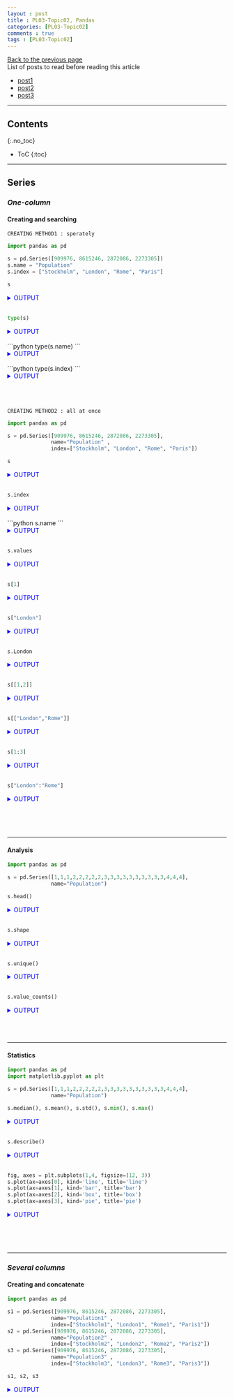 ```yaml
---
layout : post
title : PL03-Topic02, Pandas
categories: [PL03-Topic02]
comments : true
tags : [PL03-Topic02]
---
```

[Back to the previous page](https://userdyk-github.github.io/pl03/PL03-Libraries.html) <br>
List of posts to read before reading this article
- <a href='https://userdyk-github.github.io/'>post1</a>
- <a href='https://userdyk-github.github.io/'>post2</a>
- <a href='https://userdyk-github.github.io/'>post3</a>

---

## Contents
{:.no_toc}

* ToC
{:toc}

<hr class="division1">

## **Series**

### ***One-column***

#### Creating and searching

`CREATING METHOD1 : sperately`
```python
import pandas as pd

s = pd.Series([909976, 8615246, 2872086, 2273305])
s.name = "Population"
s.index = ["Stockholm", "London", "Rome", "Paris"] 
```
```python
s
```
<details markdown="1">
<summary class='jb-small' style="color:blue">OUTPUT</summary>
<hr class='division3'>
```
Stockholm     909976
London       8615246
Rome         2872086
Paris        2273305
Name: Population, dtype: int64
```
<hr class='division3'>
</details>
<br>

```python
type(s)
```
<details markdown="1">
<summary class='jb-small' style="color:blue">OUTPUT</summary>
<hr class='division3'>
```
<class 'pandas.core.series.Series'> 
```
<hr class='division3'>
</details>

<br>
```python
type(s.name)
```
<details markdown="1">
<summary class='jb-small' style="color:blue">OUTPUT</summary>
<hr class='division3'>
```
<class 'str'> 
```
<hr class='division3'>
</details>

<br>
```python
type(s.index)
```
<details markdown="1">
<summary class='jb-small' style="color:blue">OUTPUT</summary>
<hr class='division3'>
```
<class 'pandas.core.indexes.base.Index'>
```
<hr class='division3'>
</details>


<br><br><br>
`CREATING METHOD2 : all at once`
```python
import pandas as pd

s = pd.Series([909976, 8615246, 2872086, 2273305], 
              name="Population" ,
              index=["Stockholm", "London", "Rome", "Paris"])
```
```python
s
```
<details markdown="1">
<summary class='jb-small' style="color:blue">OUTPUT</summary>
<hr class='division3'>
```
Stockholm     909976
London       8615246
Rome         2872086
Paris        2273305
Name: Population, dtype: int64
```
<hr class='division3'>
</details>
<br>

```python 
s.index
```
<details markdown="1">
<summary class='jb-small' style="color:blue">OUTPUT</summary>
<hr class='division3'>
```
Index(['Stockholm', 'London', 'Rome', 'Paris'], dtype='object')
```
<hr class='division3'>
</details>
<br>
```python 
s.name
```
<details markdown="1">
<summary class='jb-small' style="color:blue">OUTPUT</summary>
<hr class='division3'>
```
'Population'
```
<hr class='division3'>
</details>
<br>

```python 
s.values
```
<details markdown="1">
<summary class='jb-small' style="color:blue">OUTPUT</summary>
<hr class='division3'>
method searching all values 
```
array([ 909976, 8615246, 2872086, 2273305], dtype=int64)
```
<hr class='division3'>
</details>
<br>

```python 
s[1]
```
<details markdown="1">
<summary class='jb-small' style="color:blue">OUTPUT</summary>
<hr class='division3'>
method0 : searching single value 
```
8615246
```
<hr class='division3'>
</details>
<br>

```python 
s["London"]
```
<details markdown="1">
<summary class='jb-small' style="color:blue">OUTPUT</summary>
<hr class='division3'>
method1 : searching single value 
```
8615246
```
<hr class='division3'>
</details>
<br>

```python 
s.London
```
<details markdown="1">
<summary class='jb-small' style="color:blue">OUTPUT</summary>
<hr class='division3'>
method2 : searching single value 
```
8615246
```
<hr class='division3'>
</details>
<br>

```python 
s[[1,2]]
```
<details markdown="1">
<summary class='jb-small' style="color:blue">OUTPUT</summary>
<hr class='division3'>
method0 : searching multi-values
```
London    8615246
Rome      2872086
Name: Population, dtype: int64
```
<hr class='division3'>
</details>
<br>

```python 
s[["London","Rome"]]
```
<details markdown="1">
<summary class='jb-small' style="color:blue">OUTPUT</summary>
<hr class='division3'>
method1 : searching multi-values 
```
London    8615246
Rome      2872086
Name: Population, dtype: int64
```
<hr class='division3'>
</details>
<br>

```python 
s[1:3]
```
<details markdown="1">
<summary class='jb-small' style="color:blue">OUTPUT</summary>
<hr class='division3'>
method2 : searching multi-values
```
London    8615246
Rome      2872086
Name: Population, dtype: int64
```
<hr class='division3'>
</details>
<br>

```python 
s["London":"Rome"]
```
<details markdown="1">
<summary class='jb-small' style="color:blue">OUTPUT</summary>
<hr class='division3'>
method3 : searching multi-values 
```
London    8615246
Rome      2872086
Name: Population, dtype: int64
```
<hr class='division3'>
</details>


<br><br><br>

---





#### Analysis

```python
import pandas as pd

s = pd.Series([1,1,1,2,2,2,2,2,3,3,3,3,3,3,3,3,3,3,4,4,4], 
              name="Population")
```
```python
s.head()
```
<details markdown="1">
<summary class='jb-small' style="color:blue">OUTPUT</summary>
<hr class='division3'>
```
0    1
1    1
2    1
3    2
4    2
Name: Population, dtype: int64
```
<hr class='division3'>
</details>
<br>

```python
s.shape
```
<details markdown="1">
<summary class='jb-small' style="color:blue">OUTPUT</summary>
<hr class='division3'>
```
(21,)
```
<hr class='division3'>
</details>
<br>

```python
s.unique()
```
<details markdown="1">
<summary class='jb-small' style="color:blue">OUTPUT</summary>
<hr class='division3'>
```
array([1, 2, 3, 4], dtype=int64)
```
<hr class='division3'>
</details>
<br>

```python
s.value_counts()
```
<details markdown="1">
<summary class='jb-small' style="color:blue">OUTPUT</summary>
<hr class='division3'>
```
3    10
2     5
4     3
1     3
Name: Population, dtype: int64
```
<hr class='division3'>
</details>
<br><br><br>

---

#### Statistics

```python
import pandas as pd
import matplotlib.pyplot as plt

s = pd.Series([1,1,1,2,2,2,2,2,3,3,3,3,3,3,3,3,3,3,4,4,4], 
              name="Population")
```
```python
s.median(), s.mean(), s.std(), s.min(), s.max()
```
<details markdown="1">
<summary class='jb-small' style="color:blue">OUTPUT</summary>
<hr class='division3'>
```
(3.0, 2.619047619047619, 0.9206622874969125, 1, 4)
```
<hr class='division3'>
</details>
<br>

```python
s.describe()
```
<details markdown="1">
<summary class='jb-small' style="color:blue">OUTPUT</summary>
<hr class='division3'>
```
count    21.000000
mean      2.619048
std       0.920662
min       1.000000
25%       2.000000
50%       3.000000
75%       3.000000
max       4.000000
Name: Population, dtype: float64
```
<hr class='division3'>
</details>
<br>

```python
fig, axes = plt.subplots(1,4, figsize=(12, 3))
s.plot(ax=axes[0], kind='line', title='line')
s.plot(ax=axes[1], kind='bar', title='bar')
s.plot(ax=axes[2], kind='box', title='box')
s.plot(ax=axes[3], kind='pie', title='pie')
```
<details markdown="1">
<summary class='jb-small' style="color:blue">OUTPUT</summary>
<hr class='division3'>
![다운로드](https://user-images.githubusercontent.com/52376448/64455025-7d710780-d127-11e9-9734-4b88a3bf9f37.png)
<hr class='division3'>
</details>


<br><br><br>

---

### ***Several columns***

#### Creating and concatenate

```python
import pandas as pd

s1 = pd.Series([909976, 8615246, 2872086, 2273305], 
              name="Population1" ,
              index=["Stockholm1", "London1", "Rome1", "Paris1"])
s2 = pd.Series([909976, 8615246, 2872086, 2273305], 
              name="Population2" ,
              index=["Stockholm2", "London2", "Rome2", "Paris2"])
s3 = pd.Series([909976, 8615246, 2872086, 2273305], 
              name="Population3" ,
              index=["Stockholm3", "London3", "Rome3", "Paris3"])
```
```python
s1, s2, s3
```
<details markdown="1">
<summary class='jb-small' style="color:blue">OUTPUT</summary>
<hr class='division3'>
```
Stockholm1     909976
London1       8615246
Rome1         2872086
Paris1        2273305
Name: Population1, dtype: int64 

 Stockholm2     909976
London2       8615246
Rome2         2872086
Paris2        2273305
Name: Population2, dtype: int64 

 Stockholm3     909976
London3       8615246
Rome3         2872086
Paris3        2273305
Name: Population3, dtype: int64
```
<hr class='division3'>
</details>
<br>

```python
pd.concat([s1, s2, s3], axis=0)
```
<details markdown="1">
<summary class='jb-small' style="color:blue">OUTPUT</summary>
<hr class='division3'>
```
Stockholm1     909976
London1       8615246
Rome1         2872086
Paris1        2273305
Stockholm2     909976
London2       8615246
Rome2         2872086
Paris2        2273305
Stockholm3     909976
London3       8615246
Rome3         2872086
Paris3        2273305
dtype: int64
```
<hr class='division3'>
</details>
<br>

```python
pd.concat([s1, s2, s3], axis=1)
```
<details markdown="1">
<summary class='jb-small' style="color:blue">OUTPUT</summary>
<hr class='division3'>
```
            Population1  Population2  Population3
London1       8615246.0          NaN          NaN
London2             NaN    8615246.0          NaN
London3             NaN          NaN    8615246.0
Paris1        2273305.0          NaN          NaN
Paris2              NaN    2273305.0          NaN
Paris3              NaN          NaN    2273305.0
Rome1         2872086.0          NaN          NaN
Rome2               NaN    2872086.0          NaN
Rome3               NaN          NaN    2872086.0
Stockholm1     909976.0          NaN          NaN
Stockholm2          NaN     909976.0          NaN
Stockholm3          NaN          NaN     909976.0
```
<hr class='division3'>
</details>
<br>

```python
pd.concat([s1, s2, s3], axis=1, ignore_index=True)
```
<details markdown="1">
<summary class='jb-small' style="color:blue">OUTPUT</summary>
<hr class='division3'>
```
                    0          1          2
London1     8615246.0        NaN        NaN
London2           NaN  8615246.0        NaN
London3           NaN        NaN  8615246.0
Paris1      2273305.0        NaN        NaN
Paris2            NaN  2273305.0        NaN
Paris3            NaN        NaN  2273305.0
Rome1       2872086.0        NaN        NaN
Rome2             NaN  2872086.0        NaN
Rome3             NaN        NaN  2872086.0
Stockholm1   909976.0        NaN        NaN
Stockholm2        NaN   909976.0        NaN
Stockholm3        NaN        NaN   909976.0
```
<hr class='division3'>
</details>
<br>

```python
pd.concat([s1, s2, s3], axis=1, keys=['C0', 'C1', 'C2'])
```
<details markdown="1">
<summary class='jb-small' style="color:blue">OUTPUT</summary>
<hr class='division3'>
```
                   C0         C1         C2
London1     8615246.0        NaN        NaN
London2           NaN  8615246.0        NaN
London3           NaN        NaN  8615246.0
Paris1      2273305.0        NaN        NaN
Paris2            NaN  2273305.0        NaN
Paris3            NaN        NaN  2273305.0
Rome1       2872086.0        NaN        NaN
Rome2             NaN  2872086.0        NaN
Rome3             NaN        NaN  2872086.0
Stockholm1   909976.0        NaN        NaN
Stockholm2        NaN   909976.0        NaN
Stockholm3        NaN        NaN   909976.0
```
<hr class='division3'>
</details>
<br><br><br>

<hr class="division2">

## **DataFrame**

### ***One-dataframe***

#### Creating and searching

`Creating method1 based on row`
```python
import pandas as pd

df = pd.DataFrame([[909976, "Sweden"],
                   [8615246, "United Kingdom"],
                   [2872086, "Italy"],
                   [2273305, "France"]])
df.index = ["Stockholm", "London", "Rome", "Paris"]
df.columns = ["Population", "State"] 
```
```python
df
```
<details markdown="1">
<summary class='jb-small' style="color:blue">OUTPUT</summary>
<hr class='division3'>
```
           Population           State
Stockholm      909976          Sweden
London        8615246  United Kingdom
Rome          2872086           Italy
Paris         2273305          France
```
<hr class='division3'>
</details>
<br><br><br>



`Creating method2 based on row`
```python
import pandas as pd

df = pd.DataFrame([[909976, "Sweden"],
                   [8615246, "United Kingdom"],
                   [2872086, "Italy"],
                   [2273305, "France"]])
df.index = ["Stockholm", "London", "Rome", "Paris"]
df.rename(columns={0:"Population", 1:"State"}, inplace=True)
```
```python
df
```
<details markdown="1">
<summary class='jb-small' style="color:blue">OUTPUT</summary>
<hr class='division3'>
```
           Population           State
Stockholm      909976          Sweden
London        8615246  United Kingdom
Rome          2872086           Italy
Paris         2273305          France
```
<hr class='division3'>
</details>
<br><br><br>



`Creating method3 based on row, all at once`
```python
import pandas as pd

df = pd.DataFrame([[909976, "Sweden"],
                   [8615246, "United Kingdom"],
                   [2872086, "Italy"],
                   [2273305, "France"]],
                 index=["Stockholm", "London", "Rome", "Paris"],
                 columns=["Population", "State"])
```
```python
df
```
<details markdown="1">
<summary class='jb-small' style="color:blue">OUTPUT</summary>
<hr class='division3'>
```
           Population           State
Stockholm      909976          Sweden
London        8615246  United Kingdom
Rome          2872086           Italy
Paris         2273305          France
```
<hr class='division3'>
</details>
<br><br><br>




`Creating method1 based on columns, all at once`
```python
import pandas as pd

df = pd.DataFrame({"Population": [909976, 8615246, 2872086, 2273305],
                   "State": ["Sweden", "United Kingdom", "Italy", "France"]},
                  index=["Stockholm", "London", "Rome", "Paris"])
```
```python
df
```
<details markdown="1">
<summary class='jb-small' style="color:blue">OUTPUT</summary>
<hr class='division3'>
```
           Population           State
Stockholm      909976          Sweden
London        8615246  United Kingdom
Rome          2872086           Italy
Paris         2273305          France
```
<hr class='division3'>
</details>
<br>

```python
df.index
```
<details markdown="1">
<summary class='jb-small' style="color:blue">OUTPUT</summary>
<hr class='division3'>
searching all index
```
Index(['Stockholm', 'London', 'Rome', 'Paris'], dtype='object', name='index')
```
<hr class='division3'>
</details>
<br>

```python
df.columns
```
<details markdown="1">
<summary class='jb-small' style="color:blue">OUTPUT</summary>
<hr class='division3'>
searching all columns
```
Index(['Population', 'State'], dtype='object')
```
<hr class='division3'>
</details>
<br>

**Searching row or values of row**
```python
df.loc["Stockholm"]
```
<details markdown="1">
<summary class='jb-small' style="color:blue">OUTPUT</summary>
<hr class='division3'>
method searching single row
```
Population    909976
State         Sweden
Name: Stockholm, dtype: object
```
<br>
<br>
**Original dataset**

|             |Population |          State|
|:------------|:----------|:--------------|
|Stockholm    | 909976    |        Sweden |
|London       | 8615246   |United Kingdom |
|Rome         | 2872086   |         Italy |
|Paris        | 2273305   |        France |

<br>
**Data-type**
```
 INPUT : type(df.loc["Stockholm"])
OUTPUT : <class 'pandas.core.series.Series'>
```
<hr class='division3'>
</details>
<br>

```python
df.loc[["Paris","Rome"]]
```
<details markdown="1">
<summary class='jb-small' style="color:blue">OUTPUT</summary>
<hr class='division3'>
method1 searching multi-rows
```
       Population   State                  
Paris     2273305  France
Rome      2872086   Italy
```
<br>
<br>
**Original dataset**

|             |Population |          State|
|:------------|:----------|:--------------|
|Stockholm    | 909976    |        Sweden |
|London       | 8615246   |United Kingdom |
|Rome         | 2872086   |         Italy |
|Paris        | 2273305   |        France |

<br>
**Data-type**
```
 INPUT : type(df.loc[["Paris","Rome"]])
OUTPUT : <class 'pandas.core.frame.DataFrame'>
```
<hr class='division3'>
</details>
<br>

```python
df[2:4]
```
<details markdown="1">
<summary class='jb-small' style="color:blue">OUTPUT</summary>
<hr class='division3'>
method2 searching multi-rows
```
       Population   State                
Rome      2872086   Italy
Paris     2273305  France
```
<br>
<br>
**Original dataset**

|             |Population |          State|
|:------------|:----------|:--------------|
|Stockholm    | 909976    |        Sweden |
|London       | 8615246   |United Kingdom |
|Rome         | 2872086   |         Italy |
|Paris        | 2273305   |        France |

<br>
**Data-type**
```
 INPUT : type(df[2:4])
OUTPUT : <class 'pandas.core.frame.DataFrame'>
```
<hr class='division3'>
</details>
<br>

```python
df.loc["Stockholm","Population"]
```
<details markdown="1">
<summary class='jb-small' style="color:blue">OUTPUT</summary>
<hr class='division3'>
method1 searching single value
```
909976
```
<br>
<br>
**Original dataset**

|             |Population |          State|
|:------------|:----------|:--------------|
|Stockholm    | 909976    |        Sweden |
|London       | 8615246   |United Kingdom |
|Rome         | 2872086   |         Italy |
|Paris        | 2273305   |        France |

<br>
**Data-type**
```
 INPUT : type(df.loc["Stockholm","Population"])
OUTPUT : <class 'numpy.int64'>
```
<hr class='division3'>
</details>
<br>

```python
df.loc["Stockholm"][0]
```
<details markdown="1">
<summary class='jb-small' style="color:blue">OUTPUT</summary>
<hr class='division3'>
method2 searching single value
```
909976
```
<br>
<br>
**Original dataset**

|             |Population |          State|
|:------------|:----------|:--------------|
|Stockholm    | 909976    |        Sweden |
|London       | 8615246   |United Kingdom |
|Rome         | 2872086   |         Italy |
|Paris        | 2273305   |        France |

<br>
**Data-type**
```
 INPUT : type(df.loc["Stockholm"][0])
OUTPUT : <class 'numpy.int64'>
```
<hr class='division3'>
</details>
<br>

```python
df.loc["Stockholm"]["Population"]
```
<details markdown="1">
<summary class='jb-small' style="color:blue">OUTPUT</summary>
<hr class='division3'>
method3 searching single value
```
909976
```
<br>
<br>
**Original dataset**

|             |Population |          State|
|:------------|:----------|:--------------|
|Stockholm    | 909976    |        Sweden |
|London       | 8615246   |United Kingdom |
|Rome         | 2872086   |         Italy |
|Paris        | 2273305   |        France |

<br>
**Data-type**
```
 INPUT : type(df.loc["Stockholm"]["Population"])
OUTPUT : <class 'numpy.int64'>
```
<hr class='division3'>
</details>
<br>

```python
df.loc["Stockholm"].Population
```
<details markdown="1">
<summary class='jb-small' style="color:blue">OUTPUT</summary>
<hr class='division3'>
method4 searching single value
```
909976
```
<br>
<br>
**Original dataset**

|             |Population |          State|
|:------------|:----------|:--------------|
|Stockholm    | 909976    |        Sweden |
|London       | 8615246   |United Kingdom |
|Rome         | 2872086   |         Italy |
|Paris        | 2273305   |        France |

<br>
**Data-type**
```
 INPUT : type(df.loc["Stockholm"].Population)
OUTPUT :  <class 'numpy.int64'>
```
<hr class='division3'>
</details>
<br>

```python
df.loc[["Paris","Rome"],"Population"]
```
<details markdown="1">
<summary class='jb-small' style="color:blue">OUTPUT</summary>
<hr class='division3'>
searching multi-values
```
Paris    2273305
Rome     2872086
Name: Population, dtype: int64
```
<br>
<br>
**Original dataset**

|             |Population |          State|
|:------------|:----------|:--------------|
|Stockholm    | 909976    |        Sweden |
|London       | 8615246   |United Kingdom |
|Rome         | 2872086   |         Italy |
|Paris        | 2273305   |        France |

<br>
**Data-type**
```
 INPUT : type(df.loc[["Paris","Rome"],"Population"])
OUTPUT : <class 'pandas.core.series.Series'>
```
<hr class='division3'>
</details>











<br>

**Searching columns or values of columns**
```python
df['Population']
```
<details markdown="1">
<summary class='jb-small' style="color:blue">OUTPUT</summary>
<hr class='division3'>
method1 searching single column
```
Stockholm     909976
London       8615246
Rome         2872086
Paris        2273305
Name: Population, dtype: int64
```
<br>
<br>
**Original dataset**

|             |Population |          State|
|:------------|:----------|:--------------|
|Stockholm    | 909976    |        Sweden |
|London       | 8615246   |United Kingdom |
|Rome         | 2872086   |         Italy |
|Paris        | 2273305   |        France |

<br>
**Data-type**
```
 INPUT : type(df['Population'])
OUTPUT : <class 'pandas.core.series.Series'>
```
<hr class='division3'>
</details>
<br>

```python
df.Population
```
<details markdown="1">
<summary class='jb-small' style="color:blue">OUTPUT</summary>
<hr class='division3'>
method2 searching single column
```
Stockholm     909976
London       8615246
Rome         2872086
Paris        2273305
Name: Population, dtype: int64
```
<br>
<br>
**Original dataset**

|             |Population |          State|
|:------------|:----------|:--------------|
|Stockholm    | 909976    |        Sweden |
|London       | 8615246   |United Kingdom |
|Rome         | 2872086   |         Italy |
|Paris        | 2273305   |        France |

<br>
**Data-type**
```
 INPUT : type(df.Population)
OUTPUT : <class 'pandas.core.series.Series'>
```
<hr class='division3'>
</details>
<br>

```python
df['Population'][0]
```
<details markdown="1">
<summary class='jb-small' style="color:blue">OUTPUT</summary>
<hr class='division3'>
method1 searching single value
```
909976
```
<br>
<br>
**Original dataset**

|             |Population |          State|
|:------------|:----------|:--------------|
|Stockholm    | 909976    |        Sweden |
|London       | 8615246   |United Kingdom |
|Rome         | 2872086   |         Italy |
|Paris        | 2273305   |        France |

<br>
<hr class='division3'>
</details>
<br>

```python
df.Population[0]
```
<details markdown="1">
<summary class='jb-small' style="color:blue">OUTPUT</summary>
<hr class='division3'>
method2 searching single value
```
909976
```
<br>
<br>
**Original dataset**

|             |Population |          State|
|:------------|:----------|:--------------|
|Stockholm    | 909976    |        Sweden |
|London       | 8615246   |United Kingdom |
|Rome         | 2872086   |         Italy |
|Paris        | 2273305   |        France |

<br>
<hr class='division3'>
</details>
<br>

```python
df['Population']['Stockholm']
```
<details markdown="1">
<summary class='jb-small' style="color:blue">OUTPUT</summary>
<hr class='division3'>
method3 searching single value
```
909976
```
<br>
<br>
**Original dataset**

|             |Population |          State|
|:------------|:----------|:--------------|
|Stockholm    | 909976    |        Sweden |
|London       | 8615246   |United Kingdom |
|Rome         | 2872086   |         Italy |
|Paris        | 2273305   |        France |

<br>
<hr class='division3'>
</details>
<br>

```python
df['Population'].Stockholm
```
<details markdown="1">
<summary class='jb-small' style="color:blue">OUTPUT</summary>
<hr class='division3'>
method4 searching single value
```
909976
```
<br>
<br>
**Original dataset**

|             |Population |          State|
|:------------|:----------|:--------------|
|Stockholm    | 909976    |        Sweden |
|London       | 8615246   |United Kingdom |
|Rome         | 2872086   |         Italy |
|Paris        | 2273305   |        France |

<br>
<hr class='division3'>
</details>





<br><br><br>





`Creating method2 based on columns`
```python
import pandas as pd

df = pd.DataFrame({"Population": [909976, 8615246, 2872086, 2273305],
                   "State": ["Sweden", "United Kingdom", "Italy", "France"],
                   "index": ["Stockholm", "London", "Rome", "Paris"]})
df = df.set_index("index")
```
```python
df
```
<details markdown="1">
<summary class='jb-small' style="color:blue">OUTPUT</summary>
<hr class='division3'>
```
           Population           State
index                                
Stockholm      909976          Sweden
London        8615246  United Kingdom
Rome          2872086           Italy
Paris         2273305          France
```
<hr class='division3'>
</details>


<br><br><br>


---

#### Arrangement
`STEP1`
```python
import pandas as pd

# creating dataset
df = pd.DataFrame({"Population": [909976, 8615246, 2872086, 2273305,123234,123444,23333,343434],
                   "State": ["Sweden", "United Kingdom", "Italy","Seoul","Suwon", "France","Korea", "Japan"],
                   "Alphabet" : ["a","b","x","d","a","a","b","c"],
                   "rank" : [1,2,3,4,6,5,7,8]})
df
```
<details markdown="1">
<summary class='jb-small' style="color:blue">OUTPUT</summary>
<hr class='division3'>
```
   Population           State Alphabet  rank
0      909976          Sweden        a     1
1     8615246  United Kingdom        b     2
2     2872086           Italy        x     3
3     2273305           Seoul        d     4
4      123234           Suwon        a     6
5      123444          France        a     5
6       23333           Korea        b     7
7      343434           Japan        c     8
```
<hr class='division3'>
</details>
<br>
`STEP2`
```python
df = df.sort_index(axis=1)
df
```
<details markdown="1">
<summary class='jb-small' style="color:blue">OUTPUT</summary>
<hr class='division3'>
```
  Alphabet  Population           State  rank
0        a      909976          Sweden     1
1        b     8615246  United Kingdom     2
2        x     2872086           Italy     3
3        d     2273305           Seoul     4
4        a      123234           Suwon     6
5        a      123444          France     5
6        b       23333           Korea     7
7        c      343434           Japan     8
```
<hr class='division3'>
</details>
<br>
`STEP3`
```python
df = df.set_index(['Alphabet','rank'])
df
```
<details markdown="1">
<summary class='jb-small' style="color:blue">OUTPUT</summary>
<hr class='division3'>
```
               Population           State
Alphabet rank                            
a        1         909976          Sweden
b        2        8615246  United Kingdom
x        3        2872086           Italy
d        4        2273305           Seoul
a        6         123234           Suwon
         5         123444          France
b        7          23333           Korea
c        8         343434           Japan
```
<hr class='division3'>
</details>
<br>
`STEP4`
```python
df = df.sort_index()
df
```
<details markdown="1">
<summary class='jb-small' style="color:blue">OUTPUT</summary>
<hr class='division3'>
```
               Population           State
Alphabet rank                            
a        1         909976          Sweden
         5         123444          France
         6         123234           Suwon
b        2        8615246  United Kingdom
         7          23333           Korea
c        8         343434           Japan
d        4        2273305           Seoul
x        3        2872086           Italy
```
<hr class='division3'>
</details>
<br>
`Based on rank`
```python
df.sort_values("rank", ascending=False)
```
<details markdown="1">
<summary class='jb-small' style="color:blue">OUTPUT</summary>
<hr class='division3'>
```
               Population           State
Alphabet rank                            
c        8         343434           Japan
b        7          23333           Korea
a        6         123234           Suwon
         5         123444          France
d        4        2273305           Seoul
x        3        2872086           Italy
b        2        8615246  United Kingdom
a        1         909976          Sweden
```
<hr class='division3'>
</details>
<br>
`Based on Population`
```python
df.sort_values("Population", ascending=False)
```
<details markdown="1">
<summary class='jb-small' style="color:blue">OUTPUT</summary>
<hr class='division3'>
```
               Population           State
Alphabet rank                            
b        2        8615246  United Kingdom
x        3        2872086           Italy
d        4        2273305           Seoul
a        1         909976          Sweden
c        8         343434           Japan
a        5         123444          France
         6         123234           Suwon
b        7          23333           Korea
```
<hr class='division3'>
</details>
<br>
`Based on State`
```python
df.sort_values("State", ascending=False)
```
<details markdown="1">
<summary class='jb-small' style="color:blue">OUTPUT</summary>
<hr class='division3'>
```
               Population           State
Alphabet rank                            
b        2        8615246  United Kingdom
a        1         909976          Sweden
         6         123234           Suwon
d        4        2273305           Seoul
b        7          23333           Korea
c        8         343434           Japan
x        3        2872086           Italy
a        5         123444          France
```
<hr class='division3'>
</details>
<br>
`Based on Alphabet`
```python
df = df.sort_values("Alphabet", ascending=False)
df
```
<details markdown="1">
<summary class='jb-small' style="color:blue">OUTPUT</summary>
<hr class='division3'>
```
               Population           State
Alphabet rank                            
x        3        2872086           Italy
d        4        2273305           Seoul
c        8         343434           Japan
b        2        8615246  United Kingdom
         7          23333           Korea
a        1         909976          Sweden
         6         123234           Suwon
         5         123444          France
```
<hr class='division3'>
</details>

<br><br><br>

---

#### Analysis

```python
import pandas as pd
df = pd.DataFrame({"Population": [909976, 8615246, 2872086, 2273305,123234,123444,23333,343434],
                   "State": ["Sweden", "United Kingdom", "Italy","Seoul","Suwon", "France","Korea", "Japan"],
                   "Alphabet" : ["a","b","x","d","a","a","b","c"],
                   "rank" : [1,2,3,4,6,5,7,8]})
```
```python
df
```
<details markdown="1">
<summary class='jb-small' style="color:blue">OUTPUT</summary>
<hr class='division3'>
```
   Population           State Alphabet  rank
0      909976          Sweden        a     1
1     8615246  United Kingdom        b     2
2     2872086           Italy        x     3
3     2273305           Seoul        d     4
4      123234           Suwon        a     6
5      123444          France        a     5
6       23333           Korea        b     7
7      343434           Japan        c     8
```
<hr class='division3'>
</details>
<br>

```python
df.shape
```
<details markdown="1">
<summary class='jb-small' style="color:blue">OUTPUT</summary>
<hr class='division3'>
```
(8, 4)
```
<hr class='division3'>
</details>
<br>

```python
df.columns
```
<details markdown="1">
<summary class='jb-small' style="color:blue">OUTPUT</summary>
<hr class='division3'>
```
Index(['Population', 'State', 'Alphabet', 'rank'], dtype='object')
```
<hr class='division3'>
</details>
<br>

```python
df.index
```
<details markdown="1">
<summary class='jb-small' style="color:blue">OUTPUT</summary>
<hr class='division3'>
```
RangeIndex(start=0, stop=8, step=1)
```
<hr class='division3'>
</details>
<br>

```python
df['Alphabet'].unique()
```
<details markdown="1">
<summary class='jb-small' style="color:blue">OUTPUT</summary>
<hr class='division3'>
```
array(['a', 'b', 'x', 'd', 'c'], dtype=object)
```
<hr class='division3'>
</details>
<br>

```python
df['Alphabet'].value_counts()
```
<details markdown="1">
<summary class='jb-small' style="color:blue">OUTPUT</summary>
<hr class='division3'>
```
a    3
b    2
c    1
x    1
d    1
Name: Alphabet, dtype: int64
```
<hr class='division3'>
</details>
<br><br><br>

---

#### Statistics

```python
import pandas as pd

df = pd.DataFrame({"Population": [909976, 8615246, 2872086, 2273305,123234,123444,23333,343434],
                   "State": ["Sweden", "United Kingdom", "Italy","Seoul","Suwon", "France","Korea", "Japan"],
                   "Alphabet" : ["a","b","x","d","a","a","b","c"],
                   "rank" : [1,2,3,4,6,5,7,8]})
df = df.set_index(["Alphabet","rank"]).sort_index()
```
```python
df
```
<details markdown="1">
<summary class='jb-small' style="color:blue">OUTPUT</summary>
<hr class='division3'>
```
               Population           State
Alphabet rank                            
a        1         909976          Sweden
         5         123444          France
         6         123234           Suwon
b        2        8615246  United Kingdom
         7          23333           Korea
c        8         343434           Japan
d        4        2273305           Seoul
x        3        2872086           Italy
```
<hr class='division3'>
</details>
<br>
```python
df.loc['a'].std()
```
<details markdown="1">
<summary class='jb-small' style="color:blue">OUTPUT</summary>
<hr class='division3'>
```
[454165.09584217647]
```
<hr class='division3'>
</details>
<br><br><br>

---

### ***Several dataframes***

#### Deleting

`drop`
```python
import pandas as pd
import numpy as np

df = pd.DataFrame(np.arange(12).reshape(3, 4),
                  columns=['A', 'B', 'C', 'D'])
df
```
<details markdown="1">
<summary class='jb-small' style="color:blue">OUTPUT</summary>
<hr class='division3'>
```
   A  B   C   D
0  0  1   2   3
1  4  5   6   7
2  8  9  10  11
```
<hr class='division3'>
</details>
<br>

```python
# single column drop
df.drop('A', axis=1)
```
<details markdown="1">
<summary class='jb-small' style="color:blue">OUTPUT</summary>
<hr class='division3'>
```
   B   C   D
0  1   2   3
1  5   6   7
2  9  10  11
```
<hr class='division3'>
</details>
<br>

```python
# multi-columns drop
df.drop(['B', 'C'], axis=1)
```
<details markdown="1">
<summary class='jb-small' style="color:blue">OUTPUT</summary>
<hr class='division3'>
```
   A   D
0  0   3
1  4   7
2  8  11
```
<hr class='division3'>
</details>
<br>

```python
# single row drop
df.drop(1, axis=0)
```
<details markdown="1">
<summary class='jb-small' style="color:blue">OUTPUT</summary>
<hr class='division3'>
```
   A  B   C   D
0  0  1   2   3
2  8  9  10  11
```
<hr class='division3'>
</details>
<br>

```python
# multi-row drop
df.drop([1,2], axis=0)
```
<details markdown="1">
<summary class='jb-small' style="color:blue">OUTPUT</summary>
<hr class='division3'>
```
   A  B  C  D
0  0  1  2  3
```
<hr class='division3'>
</details>
<br><br><br>


`drop_duplicates`
```python
import pandas as pd

df = pd.DataFrame({"phone": [909976, 8615246, 2872086, 2273305,2273305,2273305,2273305]})
```
```python
df
```
<details markdown="1">
<summary class='jb-small' style="color:blue">OUTPUT</summary>
<hr class='division3'>
```
     phone
0   909976
1  8615246
2  2872086
3  2273305
4  2273305
5  2273305
6  2273305
```
<hr class='division3'>
</details>
<br>

```python
df.drop_duplicates('phone',keep='first')
```
<details markdown="1">
<summary class='jb-small' style="color:blue">OUTPUT</summary>
<hr class='division3'>
```
     phone
0   909976
1  8615246
2  2872086
3  2273305
```
<hr class='division3'>
</details>
<br>

```python
df.drop_duplicates('phone',keep='last')
```
<details markdown="1">
<summary class='jb-small' style="color:blue">OUTPUT</summary>
<hr class='division3'>
```
     phone
0   909976
1  8615246
2  2872086
6  2273305
```
<hr class='division3'>
</details>

<br><br><br>







---

#### Concatenating

```python
import pandas as pd

df1 = pd.DataFrame([[909976, "Sweden1"],
                    [8615246, "United Kingdom1"],
                    [2872086, "Italy1"],
                    [2273305, "France1"]],
                  index=["Stockholm1", "London1", "Rome1", "Paris1"],
                  columns=["Population1", "State1"])

df2 = pd.DataFrame([[909976, "Sweden2"],
                    [8615246, "United Kingdom2"],
                    [2872086, "Italy2"],
                    [2273305, "France2"]],
                  index=["Stockholm2", "London2", "Rome2", "Paris2"],
                  columns=["Population2", "State2"])
```
```python
df1, df2
```
<details markdown="1">
<summary class='jb-small' style="color:blue">OUTPUT</summary>
<hr class='division3'>
```
            Population1           State1
Stockholm1       909976          Sweden1
London1         8615246  United Kingdom1
Rome1           2872086           Italy1
Paris1          2273305          France1 

             Population2           State2
Stockholm2       909976          Sweden2
London2         8615246  United Kingdom2
Rome2           2872086           Italy2
Paris2          2273305          France2
```
<hr class='division3'>
</details>
<br>
`Concat for left and right`
```python
df = pd.concat([df1, df2], axis=1)
df
```
<details markdown='1'>
<summary class='jb-small' style="color:blue">OUTPUT</summary>
<hr class='division3'>
```
            Population1           State1  Population2           State2
London1       8615246.0  United Kingdom1          NaN              NaN
London2             NaN              NaN    8615246.0  United Kingdom2
Paris1        2273305.0          France1          NaN              NaN
Paris2              NaN              NaN    2273305.0          France2
Rome1         2872086.0           Italy1          NaN              NaN
Rome2               NaN              NaN    2872086.0           Italy2
Stockholm1     909976.0          Sweden1          NaN              NaN
Stockholm2          NaN              NaN     909976.0          Sweden2
```
<hr class='division3'>
</details>
<br>

```python
df = pd.concat([df1, df2], axis=1, ignore_index=True)
df
```
<details markdown='1'>
<summary class='jb-small' style="color:blue">OUTPUT</summary>
<hr class='division3'>
```
                    0                1          2                3
London1     8615246.0  United Kingdom1        NaN              NaN
London2           NaN              NaN  8615246.0  United Kingdom2
Paris1      2273305.0          France1        NaN              NaN
Paris2            NaN              NaN  2273305.0          France2
Rome1       2872086.0           Italy1        NaN              NaN
Rome2             NaN              NaN  2872086.0           Italy2
Stockholm1   909976.0          Sweden1        NaN              NaN
Stockholm2        NaN              NaN   909976.0          Sweden2
```
<hr class='division3'>
</details>
<br>

```python
df = pd.concat([df1, df2], axis=1, keys=['C0', 'C1'])
df
```
<details markdown='1'>
<summary class='jb-small' style="color:blue">OUTPUT</summary>
<hr class='division3'>
```
                    C0                           C1                 
           Population1           State1 Population2           State2
London1      8615246.0  United Kingdom1         NaN              NaN
London2            NaN              NaN   8615246.0  United Kingdom2
Paris1       2273305.0          France1         NaN              NaN
Paris2             NaN              NaN   2273305.0          France2
Rome1        2872086.0           Italy1         NaN              NaN
Rome2              NaN              NaN   2872086.0           Italy2
Stockholm1    909976.0          Sweden1         NaN              NaN
Stockholm2         NaN              NaN    909976.0          Sweden2
```
<hr class='division3'>
</details>
<br>
`Concat for up and down`
```python
df = pd.concat([df1, df2], axis=0)
df
```
<details markdown='1'>
<summary class='jb-small' style="color:blue">OUTPUT</summary>
<hr class='division3'>
```
            Population1  Population2           State1           State2
Stockholm1     909976.0          NaN          Sweden1              NaN
London1       8615246.0          NaN  United Kingdom1              NaN
Rome1         2872086.0          NaN           Italy1              NaN
Paris1        2273305.0          NaN          France1              NaN
Stockholm2          NaN     909976.0              NaN          Sweden2
London2             NaN    8615246.0              NaN  United Kingdom2
Rome2               NaN    2872086.0              NaN           Italy2
Paris2              NaN    2273305.0              NaN          France2
```
<hr class='division3'>
</details>
<br>

```python
df = pd.concat([df1, df2], axis=0, ignore_index=True)
df
```
<details markdown='1'>
<summary class='jb-small' style="color:blue">OUTPUT</summary>
<hr class='division3'>
```
   Population1  Population2           State1           State2
0     909976.0          NaN          Sweden1              NaN
1    8615246.0          NaN  United Kingdom1              NaN
2    2872086.0          NaN           Italy1              NaN
3    2273305.0          NaN          France1              NaN
4          NaN     909976.0              NaN          Sweden2
5          NaN    8615246.0              NaN  United Kingdom2
6          NaN    2872086.0              NaN           Italy2
7          NaN    2273305.0              NaN          France2
```
<hr class='division3'>
</details>
<br>

```python
df = pd.concat([df1, df2], axis=0, keys=['C0', 'C1'])
df
```
<details markdown='1'>
<summary class='jb-small' style="color:blue">OUTPUT</summary>
<hr class='division3'>
<span class='jb-small'>United Kingdom = UK</span>
```
               Population1  Population2      State1      State2
C0 Stockholm1     909976.0          NaN     Sweden1         NaN
   London1       8615246.0          NaN         UK1         NaN
   Rome1         2872086.0          NaN      Italy1         NaN
   Paris1        2273305.0          NaN     France1         NaN
C1 Stockholm2          NaN     909976.0         NaN     Sweden2
   London2             NaN    8615246.0         NaN         UK2
   Rome2               NaN    2872086.0         NaN      Italy2
   Paris2              NaN    2273305.0         NaN     France2
```
<hr class='division3'>
</details>
<br><br><br>

---

#### Merging

---


<hr class="division2">

## **Load dataset**

```python
import pandas as pd

df = pd.read_csv(r'C:\Users\userd\Desktop\dataset\iris.csv')
df.head()
```
<details markdown='1'>
<summary class='jb-small' style="color:blue">OUTPUT</summary>
<hr class='division3'>
![캡처](https://user-images.githubusercontent.com/52376448/64994858-bc1b7480-d914-11e9-8c5b-e374bd2d6929.JPG)
<hr class='division3'>
</details>
<br>

```python
import pandas as pd

df = pd.read_csv(r'C:\Users\userd\Desktop\dataset\iris.csv', index_col=0)
df.head()
```
<details markdown='1'>
<summary class='jb-small' style="color:blue">OUTPUT</summary>
<hr class='division3'>
![캡처](https://user-images.githubusercontent.com/52376448/64994804-91c9b700-d914-11e9-82b5-696f4ccb73ef.JPG)
<hr class='division3'>
</details>
<br>

```python
import pandas as pd

df = pd.read_csv(r'C:\Users\userd\Desktop\dataset\iris.csv', index_col='sepal.length')
df.head()
```
<details markdown='1'>
<summary class='jb-small' style="color:blue">OUTPUT</summary>
<hr class='division3'>
![캡처](https://user-images.githubusercontent.com/52376448/64994804-91c9b700-d914-11e9-82b5-696f4ccb73ef.JPG)
<hr class='division3'>
</details>
<br>

```python
import pandas as pd

df = pd.read_csv(r'C:\Users\userd\Desktop\dataset\iris.csv', index_col='variety')
df.head()
```
<details markdown='1'>
<summary class='jb-small' style="color:blue">OUTPUT</summary>
<hr class='division3'>
![캡처](https://user-images.githubusercontent.com/52376448/64994767-7bbbf680-d914-11e9-91b5-9a96982e652e.JPG)
<hr class='division3'>
</details>

<br><br><br>



<hr class="division2">

## **Covert Data-Type**

### ***DataFrame to Series***

---

### ***Series to DataFrame***

---

### ***DataFrame to numpy***

---

<hr class="division1">

List of posts followed by this article
- [post1](https://userdyk-github.github.io/)
- <a href='https://userdyk-github.github.io/'>post3</a>

---

Reference
- <a href='https://datascienceschool.net/view-notebook/c5ccddd6716042ee8be3e5436081778b/' target="_blank">데이터 사이언스 스쿨</a>
- <a href='https://userdyk-github.github.io/'>post3</a>

---


[1]:{{ site.url }}/download/PL03/iris.csv
